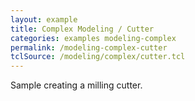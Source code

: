 ```yaml
---
layout: example
title: Complex Modeling / Cutter
categories: examples modeling-complex
permalink: /modeling-complex-cutter
tclSource: /modeling/complex/cutter.tcl
---
```


Sample creating a milling cutter.

